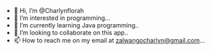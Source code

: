 - 👋 Hi, I’m @Charlynflorah
- 👀 I’m interested in programming...
- 🌱 I’m currently learning Java programming..
- 💞️ I’m looking to collaborate on this app..
- 📫 How to reach me on my email at zalwangocharlyn@gmail.com...

<!---
Charlynflorah/Charlynflorah is a ✨ special ✨ repository because its `README.md` (this file) appears on your GitHub profile.
You can click the Preview link to take a look at your changes.
--->
